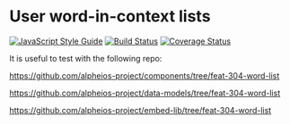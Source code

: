 # User word-in-context lists

[![JavaScript Style Guide](https://img.shields.io/badge/code_style-standard-brightgreen.svg)](https://standardjs.com)
[![Build Status](https://travis-ci.org/alpheios-project/wordlist.svg?branch=master)](https://travis-ci.org/alpheios-project/components)
[![Coverage Status](https://coveralls.io/repos/github/alpheios-project/wordlist/badge.svg?branch=master)](https://coveralls.io/github/alpheios-project/wordlist?branch=master)

It is useful to test with the following repo:

https://github.com/alpheios-project/components/tree/feat-304-word-list

https://github.com/alpheios-project/data-models/tree/feat-304-word-list

https://github.com/alpheios-project/embed-lib/tree/feat-304-word-list
